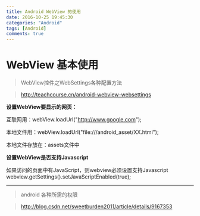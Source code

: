 ```yaml
---
title: Android WebView 的使用 
date: 2016-10-25 19:45:30
categories: "Android" 
tags: [Android]
comments: true
---
```

# WebView 基本使用 #

> WebView控件之WebSettings各种配置方法

> http://teachcourse.cn/android-webview-websettings

<!--more-->

**设置WebView要显示的网页：**

互联网用：webView.loadUrl("http://www.google.com"); 

本地文件用：webView.loadUrl("file:///android_asset/XX.html");  

本地文件存放在：assets文件中

**设置WebView是否支持Javascript**

如果访问的页面中有JavaScript，则webview必须设置支持Javascript
webview.getSettings().setJavaScriptEnabled(true);  

----------

> android 各种所需的权限


> http://blog.csdn.net/sweetburden2011/article/details/9167353


